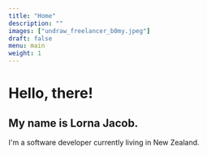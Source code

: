 ```yaml
---
title: "Home"
description: ""
images: ["undraw_freelancer_b0my.jpeg"]
draft: false
menu: main
weight: 1
---
```


# Hello, there!
## My name is Lorna Jacob. 
I'm a software developer currently living in New Zealand.